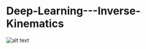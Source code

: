 # Deep-Learning---Inverse-Kinematics

![alt text](https://github.com/Elie-A-98/Deep-Learning-Inverse-Kinematics/blob/main/img1.jpg?raw=true)
